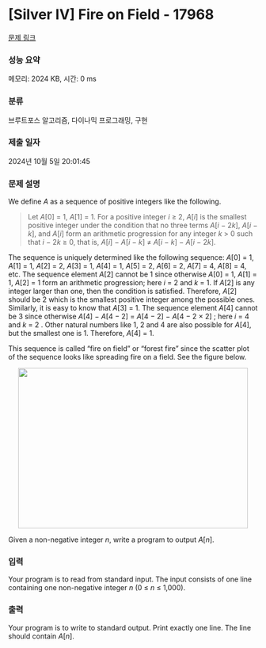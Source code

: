 # [Silver IV] Fire on Field - 17968 

[문제 링크](https://www.acmicpc.net/problem/17968) 

### 성능 요약

메모리: 2024 KB, 시간: 0 ms

### 분류

브루트포스 알고리즘, 다이나믹 프로그래밍, 구현

### 제출 일자

2024년 10월 5일 20:01:45

### 문제 설명

<p>We define <em>A</em> as a sequence of positive integers like the following.</p>

<blockquote>
<p>Let <em>A</em>[0] = 1, <em>A</em>[1] = 1. For a positive integer <em>i</em> ≥ 2, <em>A</em>[<em>i</em>] is the smallest positive integer under the condition that no three terms <em>A</em>[<em>i</em> − 2<em>k</em>], <em>A</em>[<em>i</em> − <em>k</em>], and <em>A</em>[<em>i</em>] form an arithmetic progression for any integer <em>k</em> > 0 such that <em>i</em> − 2<em>k</em> ≥ 0, that is, <em>A</em>[<em>i</em>] − <em>A</em>[<em>i</em> − <em>k</em>] ≠ <em>A</em>[<em>i</em> − <em>k</em>] − <em>A</em>[<em>i</em> − 2<em>k</em>].</p>
</blockquote>

<p>The sequence is uniquely determined like the following sequence: <em>A</em>[0] = 1, <em>A</em>[1] = 1, <em>A</em>[2] = 2, <em>A</em>[3] = 1, <em>A</em>[4] = 1, <em>A</em>[5] = 2, <em>A</em>[6] = 2, <em>A</em>[7] = 4, <em>A</em>[8] = 4, etc. The sequence element <em>A</em>[2] cannot be 1 since otherwise <em>A</em>[0] = 1, <em>A</em>[1] = 1, <em>A</em>[2] = 1 form an arithmetic progression; here <em>i</em> = 2 and <em>k</em> = 1. If <em>A</em>[2] is any integer larger than one, then the condition is satisfied. Therefore, <em>A</em>[2] should be 2 which is the smallest positive integer among the possible ones. Similarly, it is easy to know that <em>A</em>[3] = 1. The sequence element <em>A</em>[4] cannot be 3 since otherwise <em>A</em>[4] − <em>A</em>[4 − 2] = <em>A</em>[4 − 2] − <em>A</em>[4 − 2 × 2] ; here <em>i</em> = 4 and <em>k</em> = 2 . Other natural numbers like 1, 2 and 4 are also possible for <em>A</em>[4], but the smallest one is 1. Therefore, <em>A</em>[4] = 1.</p>

<p>This sequence is called “fire on field” or “forest fire” since the scatter plot of the sequence looks like spreading fire on a field. See the figure below.</p>

<p style="text-align: center;"><img alt="" src="https://upload.acmicpc.net/54909aee-bd6b-4c80-899e-2b11fbc75251/-/preview/" style="width: 464px; height: 324px;"></p>

<p>Given a non-negative integer <em>n</em>, write a program to output <em>A</em>[<em>n</em>].</p>

### 입력 

 <p>Your program is to read from standard input. The input consists of one line containing one non-negative integer <em>n</em> (0 ≤ <em>n</em> ≤ 1,000).</p>

### 출력 

 <p>Your program is to write to standard output. Print exactly one line. The line should contain <em>A</em>[<em>n</em>].</p>

